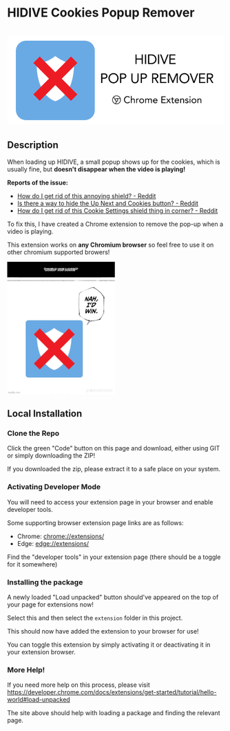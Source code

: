 # HIDIVE Cookies Popup Remover

<h1 style="text-align: center;">
    <img src="src/readme-logo.png" alt="adb-js logo"/>
</h1>

## Description

When loading up HIDIVE, a small popup shows up for the cookies, which is usually fine, but **doesn't disappear when the video
is playing!**

**Reports of the issue:**
- [How do I get rid of this annoying shield? - Reddit](https://www.reddit.com/r/Hidive/comments/1bfu77w/how_do_i_get_rid_of_this_annoying_shield_in_the/?sort=new)
- [Is there a way to hide the Up Next and Cookies button? - Reddit](https://www.reddit.com/r/Hidive/comments/1b8xhg4/is_there_a_way_to_hide_the_up_next_and_cookies/)
- [How do I get rid of this Cookie Settings shield thing in corner? - Reddit](https://www.reddit.com/r/Hidive/comments/1bs1y68/how_do_i_get_rid_of_this_cookie_settings_shield/)

To fix this, I have created a Chrome extension to remove the pop-up when a video is playing.

This extension works on **any Chromium browser** so feel free to use it on other chromium supported browers!

<img alt="nah-id-win-meme.jpg" height="307" src="./src/nah-id-win-meme.jpg" width="250"/>

## Local Installation

### Clone the Repo 

Click the green "Code" button on this page and download, either using GIT or simply downloading the ZIP!

If you downloaded the zip, please extract it to a safe place on your system.

### Activating Developer Mode

You will need to access your extension page in your browser and enable developer tools.

Some supporting browser extension page links are as follows:

- Chrome: [chrome://extensions/](chrome://extensions/)
- Edge: [edge://extensions/](edge://extensions/)

Find the "developer tools" in your extension page (there should be a toggle for it somewhere)

### Installing the package

A newly loaded "Load unpacked" button should've appeared on the top of your page for extensions now!

Select this and then select the `extension` folder in this project.

This should now have added the extension to your browser for use! 

You can toggle this extension by simply activating it or deactivating it in your extension browser.

### More Help!

If you need more help on this process, please visit https://developer.chrome.com/docs/extensions/get-started/tutorial/hello-world#load-unpacked

The site above should help with loading a package and finding the relevant page.